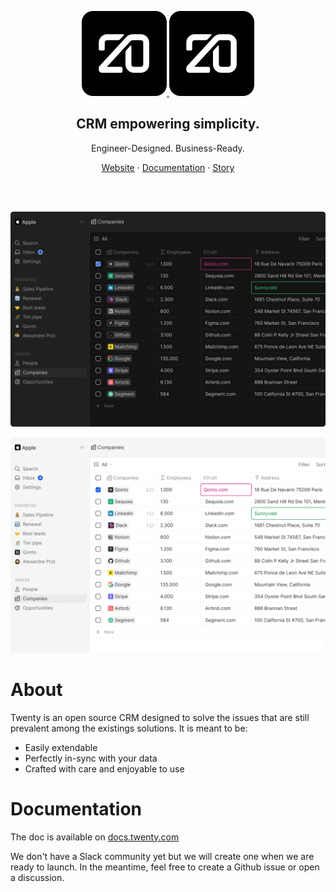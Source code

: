 
<p align="center">
  <a href="https://www.twenty.com">
    <img src="./docs/src/img/logo-square-dark.svg#gh-dark-mode-only" width="136px" alt="Twenty logo" />
  </a>
  <a href="https://www.twenty.com">
    <img src="./docs/src/img/square-dark-logo.svg#gh-light-mode-only" width="136px" alt="Twenty logo" />
  </a>
</p>



<h2 align="center" >CRM empowering simplicity.</h3>
<p align="center">Engineer-Designed. Business-Ready.


</p>
<p align="center"><a href="https://twenty.com">Website</a> · <a href="https://docs.twenty.com">Documentation</a> · <a href="https://twenty.com/story">Story</a></p>
<br />

<br>

<p align="center">
  <a href="https://www.twenty.com">
    <img src="./docs/src/img/preview-dark.png#gh-dark-mode-only" alt="Companies view" />
  </a>
</p>
<p align="center">
  <a href="https://www.twenty.com">
    <img src="./docs/src/img/preview-light.png#gh-light-mode-only" alt="Companies view" />
  </a>
</p>

# About

Twenty is an open source CRM designed to solve the issues that are still prevalent among the existings solutions. 
It is meant to be:
- Easily extendable
- Perfectly in-sync with your data
- Crafted with care and enjoyable to use


# Documentation
The doc is available on [docs.twenty.com](https://docs.twenty.com)

We don't have a Slack community yet but we will create one when we are ready to launch.
In the meantime, feel free to create a Github issue or open a discussion.